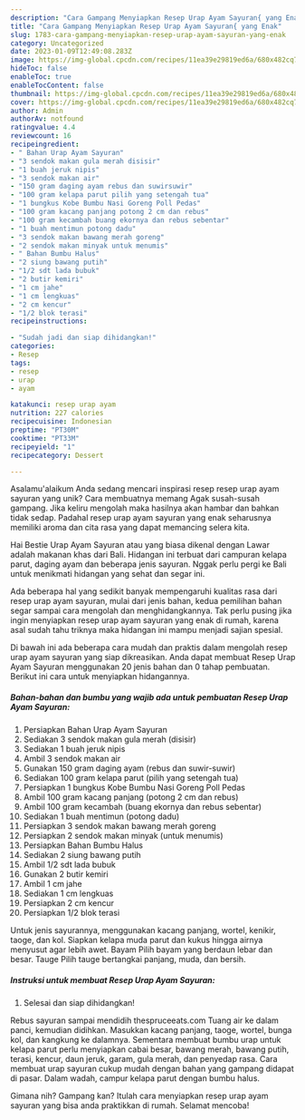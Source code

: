 ```yaml
---
description: "Cara Gampang Menyiapkan Resep Urap Ayam Sayuran{ yang Enak"
title: "Cara Gampang Menyiapkan Resep Urap Ayam Sayuran{ yang Enak"
slug: 1783-cara-gampang-menyiapkan-resep-urap-ayam-sayuran-yang-enak
category: Uncategorized
date: 2023-01-09T12:49:08.283Z
image: https://img-global.cpcdn.com/recipes/11ea39e29819ed6a/680x482cq70/resep-urap-ayam-sayuran-foto-resep-utama.jpg
hideToc: false
enableToc: true
enableTocContent: false
thumbnail: https://img-global.cpcdn.com/recipes/11ea39e29819ed6a/680x482cq70/resep-urap-ayam-sayuran-foto-resep-utama.jpg
cover: https://img-global.cpcdn.com/recipes/11ea39e29819ed6a/680x482cq70/resep-urap-ayam-sayuran-foto-resep-utama.jpg
author: Admin
authorAv: notfound
ratingvalue: 4.4
reviewcount: 16
recipeingredient:
- " Bahan Urap Ayam Sayuran"
- "3 sendok makan gula merah disisir"
- "1 buah jeruk nipis"
- "3 sendok makan air"
- "150 gram daging ayam rebus dan suwirsuwir"
- "100 gram kelapa parut pilih yang setengah tua"
- "1 bungkus Kobe Bumbu Nasi Goreng Poll Pedas"
- "100 gram kacang panjang potong 2 cm dan rebus"
- "100 gram kecambah buang ekornya dan rebus sebentar"
- "1 buah mentimun potong dadu"
- "3 sendok makan bawang merah goreng"
- "2 sendok makan minyak untuk menumis"
- " Bahan Bumbu Halus"
- "2 siung bawang putih"
- "1/2 sdt lada bubuk"
- "2 butir kemiri"
- "1 cm jahe"
- "1 cm lengkuas"
- "2 cm kencur"
- "1/2 blok terasi"
recipeinstructions:

- "Sudah jadi dan siap dihidangkan!"
categories:
- Resep
tags:
- resep
- urap
- ayam

katakunci: resep urap ayam 
nutrition: 227 calories
recipecuisine: Indonesian
preptime: "PT30M"
cooktime: "PT33M"
recipeyield: "1"
recipecategory: Dessert

---
```



Asalamu'alaikum Anda sedang mencari inspirasi resep resep urap ayam sayuran yang unik? Cara membuatnya memang Agak susah-susah gampang. Jika keliru mengolah maka hasilnya akan hambar dan bahkan tidak sedap. Padahal resep urap ayam sayuran yang enak seharusnya memiliki aroma dan cita rasa yang dapat memancing selera kita.


Hai Bestie Urap Ayam Sayuran atau yang biasa dikenal dengan Lawar adalah makanan khas dari Bali. Hidangan ini terbuat dari campuran kelapa parut, daging ayam dan beberapa jenis sayuran. Nggak perlu pergi ke Bali untuk menikmati hidangan yang sehat dan segar ini.

Ada beberapa hal yang sedikit banyak mempengaruhi kualitas rasa dari resep urap ayam sayuran, mulai dari jenis bahan, kedua pemilihan bahan segar sampai cara mengolah dan menghidangkannya. Tak perlu pusing jika ingin menyiapkan resep urap ayam sayuran yang enak di rumah, karena asal sudah tahu triknya maka hidangan ini mampu menjadi sajian spesial.


Di bawah ini ada beberapa cara mudah dan praktis dalam mengolah resep urap ayam sayuran yang siap dikreasikan. Anda dapat membuat Resep Urap Ayam Sayuran menggunakan 20 jenis bahan dan 0 tahap pembuatan. Berikut ini cara untuk menyiapkan hidangannya.

<!--inarticleads1-->

##### Bahan-bahan dan bumbu yang wajib ada untuk pembuatan Resep Urap Ayam Sayuran:

1. Persiapkan  Bahan Urap Ayam Sayuran
1. Sediakan 3 sendok makan gula merah (disisir)
1. Sediakan 1 buah jeruk nipis
1. Ambil 3 sendok makan air
1. Gunakan 150 gram daging ayam (rebus dan suwir-suwir)
1. Sediakan 100 gram kelapa parut (pilih yang setengah tua)
1. Persiapkan 1 bungkus Kobe Bumbu Nasi Goreng Poll Pedas
1. Ambil 100 gram kacang panjang (potong 2 cm dan rebus)
1. Ambil 100 gram kecambah (buang ekornya dan rebus sebentar)
1. Sediakan 1 buah mentimun (potong dadu)
1. Persiapkan 3 sendok makan bawang merah goreng
1. Persiapkan 2 sendok makan minyak (untuk menumis)
1. Persiapkan  Bahan Bumbu Halus
1. Sediakan 2 siung bawang putih
1. Ambil 1/2 sdt lada bubuk
1. Gunakan 2 butir kemiri
1. Ambil 1 cm jahe
1. Sediakan 1 cm lengkuas
1. Persiapkan 2 cm kencur
1. Persiapkan 1/2 blok terasi


Untuk jenis sayurannya, menggunakan kacang panjang, wortel, kenikir, taoge, dan kol. Siapkan kelapa muda parut dan kukus hingga airnya menyusut agar lebih awet. Bayam Pilih bayam yang berdaun lebar dan besar. Tauge Pilih tauge bertangkai panjang, muda, dan bersih. 

<!--inarticleads2-->

##### Instruksi untuk membuat Resep Urap Ayam Sayuran:


1. Selesai dan siap dihidangkan!

Rebus sayuran sampai mendidih thespruceeats.com Tuang air ke dalam panci, kemudian didihkan. Masukkan kacang panjang, taoge, wortel, bunga kol, dan kangkung ke dalamnya. Sementara membuat bumbu urap untuk kelapa parut perlu menyiapkan cabai besar, bawang merah, bawang putih, terasi, kencur, daun jeruk, garam, gula merah, dan penyedap rasa. Cara membuat urap sayuran cukup mudah dengan bahan yang gampang didapat di pasar. Dalam wadah, campur kelapa parut dengan bumbu halus. 

Gimana nih? Gampang kan? Itulah cara menyiapkan resep urap ayam sayuran yang bisa anda praktikkan di rumah. Selamat mencoba!
